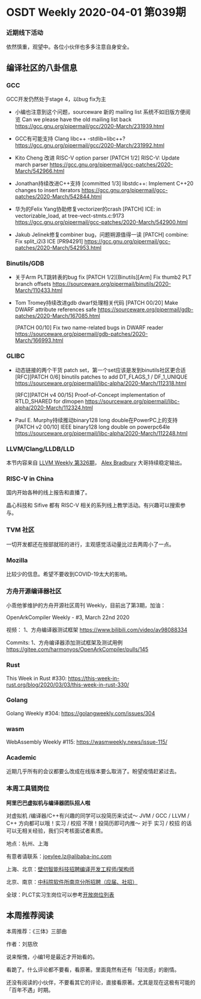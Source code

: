 # OSDT Weekly 2020-04-01 第039期

### 近期线下活动

依然慎重，观望中。各位小伙伴也多多注意自身安全。

## 编译社区的八卦信息

### GCC

GCC开发仍然处于stage 4，以bug fix为主

- 小编也注意到这个问题，sourceware 新的 mailing list 系统不如旧版方便阅览
  Can we please have the old mailing list back
  https://gcc.gnu.org/pipermail/gcc/2020-March/231939.html

- GCC有可能支持 Clang libc++
  -stdlib=libc++?
  https://gcc.gnu.org/pipermail/gcc/2020-March/231992.html

- Kito Cheng 改进 RISC-V option parser
  [PATCH 1/2] RISC-V: Update march parser
  https://gcc.gnu.org/pipermail/gcc-patches/2020-March/542966.html

- Jonathan持续改进C++支持
  [committed 1/3] libstdc++: Implement C++20 changes to insert iterators
  https://gcc.gnu.org/pipermail/gcc-patches/2020-March/542844.html

- 华为的Felix Yang协助修复vectorizer的crash
  [PATCH] ICE: in vectorizable_load, at tree-vect-stmts.c:9173
  https://gcc.gnu.org/pipermail/gcc-patches/2020-March/542900.html

- Jakub Jelinek修复combiner bug，问题朔源值得一读
  [PATCH] combine: Fix split_i2i3 ICE [PR94291]
  https://gcc.gnu.org/pipermail/gcc-patches/2020-March/542953.html


### Binutils/GDB

- 关于Arm PLT跳转表的bug fix
  [PATCH 1/2][Binutils][Arm] Fix thumb2 PLT branch offsets
  https://sourceware.org/pipermail/binutils/2020-March/110433.html

- Tom Tromey持续改进gdb dwarf处理相关代码
  [PATCH 00/20] Make DWARF attribute references safe
  https://sourceware.org/pipermail/gdb-patches/2020-March/167085.html

  [PATCH 00/10] Fix two name-related bugs in DWARF reader
  https://sourceware.org/pipermail/gdb-patches/2020-March/166993.html

### GLIBC

- 动态链接的两个干货 patch set，第一个set应该是发到binutils社区更合适
  [RFC][PATCH 0/6] binutils patches to add DT_FLAGS_1 / DF_1_UNIQUE
  https://sourceware.org/pipermail/libc-alpha/2020-March/112318.html

  [RFC][PATCH v4 00/15] Proof-of-Concept implementation of RTLD_SHARED for dlmopen
  https://sourceware.org/pipermail/libc-alpha/2020-March/112324.html

- Paul E. Murphy持续推动binary128 long double在PowerPC上的支持
  [PATCH v2 00/10] IEEE binary128 long double on powerpc64le
  https://sourceware.org/pipermail/libc-alpha/2020-March/112248.html


### LLVM/Clang/LLDB/LLD

本节内容来自 [LLVM Weekly 第326期](http://llvmweekly.org/issue/326)，
[Alex Bradbury](https://www.linkedin.com/in/alex-bradbury/) 大哥持续稳定输出。



### RISC-V in China

国内开始各种的线上报告和直播了。

晶心科技和 Sifive 都有 RISC-V 相关的系列线上教学活动。有兴趣可以搜索参与。

### TVM 社区

一切开发都还在按部就班的进行，主观感觉活动量比过去两周小了一点。

### Mozilla

比较少的信息。希望不要收到COVID-19太大的影响。

### 方舟开源编译器社区

小乖他爹维护的方舟开源社区周刊 Weekly，目前出了第3期，加油：

OpenArkCompiler Weekly - #3, March 22nd 2020

视频：
1、方舟编译器测试框架
https://www.bilibili.com/video/av98088334

Commits:
1、方舟编译器添加测试框架及测试用例
https://gitee.com/harmonyos/OpenArkCompiler/pulls/145

### Rust

This Week in Rust #330:
https://this-week-in-rust.org/blog/2020/03/03/this-week-in-rust-330/

### Golang

Golang Weekly #304:
https://golangweekly.com/issues/304

### wasm

WebAssembly Weekly #115:
https://wasmweekly.news/issue-115/

### Academic

近期几乎所有的会议都要么改成在线版本要么取消了。盼望疫情赶紧过去。

### 本周工具链岗位

**阿里巴巴虚拟机与编译器团队招人啦**

对虚拟机 /编译器/C++有兴趣的同学可以投简历来试试～ JVM / GCC / LLVM / C++ 方向都可以哦！实习 / 校招 不限！投简历即可内推～ 对于 实习 / 校招 的话可以无相关经验，我们只考核面试者素质。

地点：杭州、上海

有意者请联系：joeylee.lz@alibaba-inc.com


上海、北京：[壁仞智能科技招聘编译开发工程师/架构师](https://mp.weixin.qq.com/s/F6maenedYdtb9GZuKq0p0w)

北京、南京：[中科院软件所南京分所招聘（应届、社招）](https://mp.weixin.qq.com/s/wmKd6WppQ2baYqkNYHrTJg)

全球：PLCT实习生岗位可以参考[开放岗位列表](https://github.com/isrc-cas/PLCT-Weekly/blob/master/open-positions.md)

## 本周推荐阅读

本周推荐：《三体》三部曲

作者：刘慈欣

说来惭愧，小编1号是最近才开始看的。

看跪了。什么评论都不要看，看原著。里面竟然有还有「轻流感」的剧情。

还没有阅读的小伙伴，不要看其它的评论，直接看原著。尤其是现在这极有可能的「百年不遇」时期。
